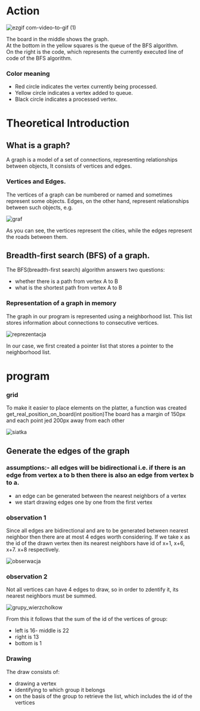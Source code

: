# Action 

![ezgif com-video-to-gif (1)](https://github.com/WojciechGos/przeszukiwanie-grafu-BFS/assets/36795978/154c1b4e-9b2c-4fb1-bd65-a8755d842aa7)

The board in the middle shows the graph.  
At the bottom in the yellow squares is the queue of the BFS algorithm.  
On the right is the code, which represents the currently executed line of code of the BFS algorithm.  

###  Color meaning
- Red circle indicates the vertex currently being processed.
- Yellow circle indicates a vertex added to queue.
- Black circle indicates a processed vertex.

# Theoretical Introduction

## What is a graph?

A graph is a model of a set of connections, representing relationships between objects,
It consists of vertices and edges. 


### Vertices and Edges.

The vertices of a graph can be numbered or named and sometimes represent some objects.
Edges, on the other hand, represent relationships between such objects, e.g.


![graf](https://github.com/WojciechGos/przeszukiwanie-grafu-BFS/assets/36795978/7a8ced37-3edf-494e-a573-ddd0fa678bed)



As you can see, the vertices represent the cities, while the edges represent the roads between them.

## Breadth-first search (BFS) of a graph.

The BFS(breadth-first search) algorithm answers two questions:
- whether there is a path from vertex A to B
- what is the shortest path from vertex A to B

### Representation of a graph in memory

The graph in our program is represented using a neighborhood list.
This list stores information about connections to consecutive vertices.

![reprezentacja](https://github.com/WojciechGos/przeszukiwanie-grafu-BFS/assets/36795978/ed4c495a-6e01-47d7-a5dd-62e5d6fde15e)

In our case, we first created a pointer list that stores a pointer to the neighborhood list.


# program


### grid


To make it easier to place elements on the platter, a function was created 
get_real_position_on_board(int position)The board has a margin of 150px and each point jed 200px away from each other


![siatka](https://github.com/WojciechGos/przeszukiwanie-grafu-BFS/assets/36795978/406a2d11-25a0-434e-a857-9b906226ca14)





## Generate the edges of the graph


### assumptions:- all edges will be bidirectional i.e. if there is an edge from vertex a to b then there is also an edge from vertex b to a.
- an edge can be generated between the nearest neighbors of a vertex
- we start drawing edges one by one from the first vertex


### observation 1
Since all edges are bidirectional and are to be generated between nearest neighbor then there are at most 4 edges worth considering.
If we take x as the id of the drawn vertex then its nearest neighbors have id of x+1, x+6, x+7. x+8 respectively. 


![obserwacja](https://github.com/WojciechGos/przeszukiwanie-grafu-BFS/assets/36795978/083f29ab-fb84-4ff3-a89e-3f3812e85a94)
  
### observation 2


Not all vertices can have 4 edges to draw, so in order to zdentify it, its nearest neighbors must be summed.


![grupy_wierzcholkow](https://github.com/WojciechGos/przeszukiwanie-grafu-BFS/assets/36795978/125b0dd7-0090-49ed-aca2-e2b77ebc54e1)


From this it follows that the sum of the id of the vertices of group:
- left is 16- middle is 22
- right is 13
- bottom is 1


### Drawing


The draw consists of: 
 - drawing a vertex
 - identifying to which group it belongs
 - on the basis of the group to retrieve the list, which includes the id of the vertices
